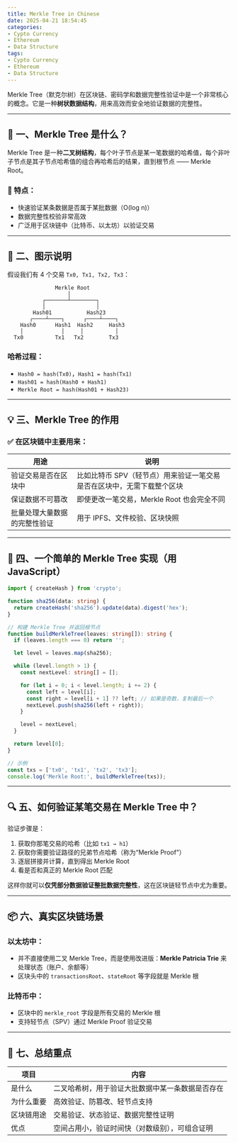 ```yaml
---
title: Merkle Tree in Chinese
date: 2025-04-21 18:54:45
categories:
- Cypto Currency
- Ethereum
- Data Structure
tags:
- Cypto Currency
- Ethereum
- Data Structure
---
```


Merkle Tree（默克尔树）在区块链、密码学和数据完整性验证中是一个非常核心的概念。它是一种**树状数据结构**，用来高效而安全地验证数据的完整性。

---

## 🌳 一、Merkle Tree 是什么？

Merkle Tree 是一种**二叉树结构**，每个叶子节点是某一笔数据的哈希值，每个非叶子节点是其子节点哈希值的组合再哈希后的结果，直到根节点 —— Merkle Root。

### 📌 特点：

- 快速验证某条数据是否属于某批数据（O(log n)）
- 数据完整性校验非常高效
- 广泛用于区块链中（比特币、以太坊）以验证交易

---

## 🧩 二、图示说明

假设我们有 4 个交易 `Tx0, Tx1, Tx2, Tx3`：

```
               Merkle Root
                   │
           ┌───────┴────────┐
           │                │
        Hash01           Hash23
       ┌────┴────┐      ┌────┴────┐
    Hash0      Hash1  Hash2     Hash3
    │            │     │          │
  Tx0          Tx1   Tx2        Tx3
```

### 哈希过程：

- `Hash0 = hash(Tx0)`，`Hash1 = hash(Tx1)`
- `Hash01 = hash(Hash0 + Hash1)`
- `Merkle Root = hash(Hash01 + Hash23)`

---

## 💡 三、Merkle Tree 的作用

### ✅ 在区块链中主要用来：

| 用途                      | 说明 |
|---------------------------|------|
| 验证交易是否在区块中       | 比如比特币 SPV（轻节点）用来验证一笔交易是否在区块中，无需下载整个区块 |
| 保证数据不可篡改           | 即使更改一笔交易，Merkle Root 也会完全不同 |
| 批量处理大量数据的完整性验证 | 用于 IPFS、文件校验、区块快照 |

---

## 🧪 四、一个简单的 Merkle Tree 实现（用 JavaScript）

```ts
import { createHash } from 'crypto';

function sha256(data: string) {
  return createHash('sha256').update(data).digest('hex');
}

// 构建 Merkle Tree 并返回根节点
function buildMerkleTree(leaves: string[]): string {
  if (leaves.length === 0) return '';

  let level = leaves.map(sha256);

  while (level.length > 1) {
    const nextLevel: string[] = [];

    for (let i = 0; i < level.length; i += 2) {
      const left = level[i];
      const right = level[i + 1] ?? left; // 如果是奇数，复制最后一个
      nextLevel.push(sha256(left + right));
    }

    level = nextLevel;
  }

  return level[0];
}

// 示例
const txs = ['tx0', 'tx1', 'tx2', 'tx3'];
console.log('Merkle Root:', buildMerkleTree(txs));
```

---

## 🔍 五、如何验证某笔交易在 Merkle Tree 中？

验证步骤是：

1. 获取你那笔交易的哈希（比如 `tx1 → h1`）
2. 获取你需要验证路径的兄弟节点哈希（称为“Merkle Proof”）
3. 逐层拼接并计算，直到得出 Merkle Root
4. 看是否和真正的 Merkle Root 匹配

这样你就可以**仅凭部分数据验证整批数据完整性**，这在区块链轻节点中尤为重要。

---

## 📦 六、真实区块链场景

### 以太坊中：

- 并不直接使用二叉 Merkle Tree，而是使用改进版：**Merkle Patricia Trie** 来处理状态（账户、余额等）
- 区块头中的 `transactionsRoot`、`stateRoot` 等字段就是 Merkle 根

### 比特币中：

- 区块中的 `merkle_root` 字段是所有交易的 Merkle 根
- 支持轻节点（SPV）通过 Merkle Proof 验证交易

---

## 🧾 七、总结重点

| 项目       | 内容                                                         |
|------------|--------------------------------------------------------------|
| 是什么     | 二叉哈希树，用于验证大批数据中某一条数据是否存在              |
| 为什么重要 | 高效验证、防篡改、轻节点支持                                 |
| 区块链用途 | 交易验证、状态验证、数据完整性证明                           |
| 优点       | 空间占用小，验证时间快（对数级别），可组合证明               |
